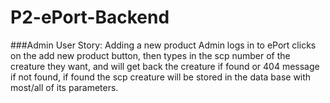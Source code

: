 # P2-ePort-Backend

###Admin User Story: Adding a new product
Admin logs in to ePort clicks on the add new product button, then types in the scp number of the creature they want, and will get back the creature if found or 404 message if not found, if found the scp creature will be stored in the data base with most/all of its parameters.
